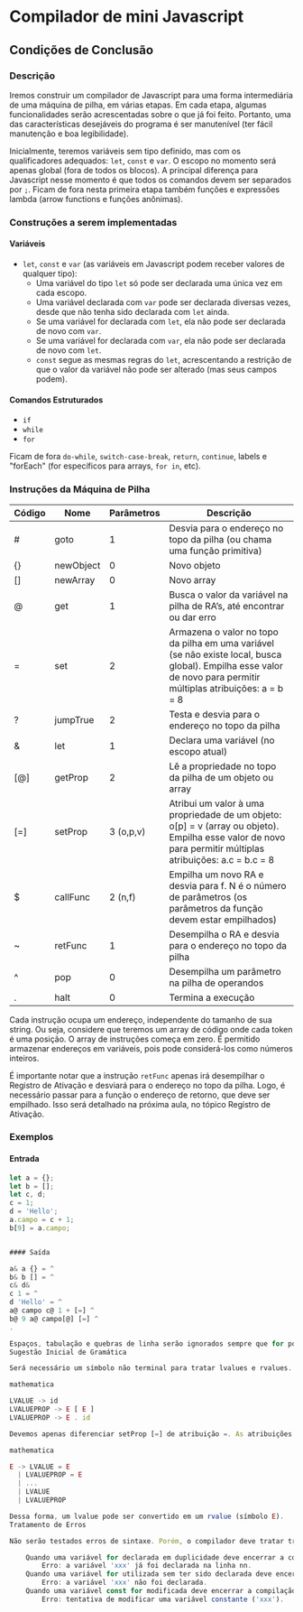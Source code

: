 # Compilador de mini Javascript

## Condições de Conclusão

### Descrição
Iremos construir um compilador de Javascript para uma forma intermediária de uma máquina de pilha, em várias etapas. Em cada etapa, algumas funcionalidades serão acrescentadas sobre o que já foi feito. Portanto, uma das características desejáveis do programa é ser manutenível (ter fácil manutenção e boa legibilidade).

Inicialmente, teremos variáveis sem tipo definido, mas com os qualificadores adequados: `let`, `const` e `var`. O escopo no momento será apenas global (fora de todos os blocos). A principal diferença para Javascript nesse momento é que todos os comandos devem ser separados por `;`. Ficam de fora nesta primeira etapa também funções e expressões lambda (arrow functions e funções anônimas).

### Construções a serem implementadas

#### Variáveis
- `let`, `const` e `var` (as variáveis em Javascript podem receber valores de qualquer tipo):
  - Uma variável do tipo `let` só pode ser declarada uma única vez em cada escopo.
  - Uma variável declarada com `var` pode ser declarada diversas vezes, desde que não tenha sido declarada com `let` ainda.
  - Se uma variável for declarada com `let`, ela não pode ser declarada de novo com `var`.
  - Se uma variável for declarada com `var`, ela não pode ser declarada de novo com `let`.
  - `const` segue as mesmas regras do `let`, acrescentando a restrição de que o valor da variável não pode ser alterado (mas seus campos podem).

#### Comandos Estruturados
- `if`
- `while`
- `for`

Ficam de fora `do-while`, `switch-case-break`, `return`, `continue`, labels e "forEach" (for específicos para arrays, `for in`, etc).

### Instruções da Máquina de Pilha

| Código | Nome       | Parâmetros | Descrição                                                                                      |
|--------|------------|------------|------------------------------------------------------------------------------------------------|
| #      | goto       | 1          | Desvia para o endereço no topo da pilha (ou chama uma função primitiva)                         |
| {}     | newObject  | 0          | Novo objeto                                                                                    |
| []     | newArray   | 0          | Novo array                                                                                     |
| @      | get        | 1          | Busca o valor da variável na pilha de RA’s, até encontrar ou dar erro                          |
| =      | set        | 2          | Armazena o valor no topo da pilha em uma variável (se não existe local, busca global). Empilha esse valor de novo para permitir múltiplas atribuições: a = b = 8 |
| ?      | jumpTrue   | 2          | Testa e desvia para o endereço no topo da pilha                                                |
| &      | let        | 1          | Declara uma variável (no escopo atual)                                                         |
| [@]    | getProp    | 2          | Lê a propriedade no topo da pilha de um objeto ou array                                        |
| [=]    | setProp    | 3 (o,p,v)  | Atribui um valor à uma propriedade de um objeto: o[p] = v (array ou objeto). Empilha esse valor de novo para permitir múltiplas atribuições: a.c = b.c = 8 |
| $      | callFunc   | 2 (n,f)    | Empilha um novo RA e desvia para f. N é o número de parâmetros (os parâmetros da função devem estar empilhados) |
| ~      | retFunc    | 1          | Desempilha o RA e desvia para o endereço no topo da pilha                                      |
| ^      | pop        | 0          | Desempilha um parâmetro na pilha de operandos                                                  |
| .      | halt       | 0          | Termina a execução                                                                             |

Cada instrução ocupa um endereço, independente do tamanho de sua string. Ou seja, considere que teremos um array de código onde cada token é uma posição. O array de instruções começa em zero. É permitido armazenar endereços em variáveis, pois pode considerá-los como números inteiros.

É importante notar que a instrução `retFunc` apenas irá desempilhar o Registro de Ativação e desviará para o endereço no topo da pilha. Logo, é necessário passar para a função o endereço de retorno, que deve ser empilhado. Isso será detalhado na próxima aula, no tópico Registro de Ativação.

### Exemplos

#### Entrada
```javascript
let a = {};
let b = [];
let c, d;
c = 1;
d = 'Hello';
a.campo = c + 1;
b[9] = a.campo;


#### Saída

a& a {} = ^
b& b [] = ^
c& d&
c 1 = ^
d 'Hello' = ^
a@ campo c@ 1 + [=] ^
b@ 9 a@ campo[@] [=] ^
.

Espaços, tabulação e quebras de linha serão ignorados sempre que for possível diferenciar uma instrução da seguinte.
Sugestão Inicial de Gramática

Será necessário um símbolo não terminal para tratar lvalues e rvalues. Note que todo lvalue pode ser um rvalue, mas apenas algumas construções podem ser lvalues. São elas:

mathematica

LVALUE -> id
LVALUEPROP -> E [ E ]
LVALUEPROP -> E . id

Devemos apenas diferenciar setProp [=] de atribuição =. As atribuições devem ser tratadas na produção do operador = (que é associativo à direita). Já as operações de leitura @ e [@] devem ser tratadas na conversão de E em lvalue.

mathematica

E -> LVALUE = E
  | LVALUEPROP = E
  | ...
  | LVALUE
  | LVALUEPROP

Dessa forma, um lvalue pode ser convertido em um rvalue (símbolo E).
Tratamento de Erros

Não serão testados erros de sintaxe. Porém, o compilador deve tratar três tipos de erros:

    Quando uma variável for declarada em duplicidade deve encerrar a compilação com a mensagem:
        Erro: a variável 'xxx' já foi declarada na linha nn.
    Quando uma variável for utilizada sem ter sido declarada deve encerrar a compilação com a mensagem:
        Erro: a variável 'xxx' não foi declarada.
    Quando uma variável const for modificada deve encerrar a compilação com a mensagem:
        Erro: tentativa de modificar uma variável constante ('xxx').
